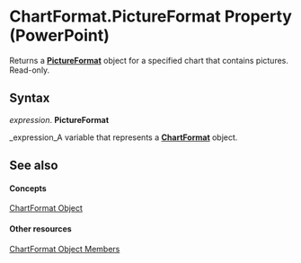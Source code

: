 
# ChartFormat.PictureFormat Property (PowerPoint)

Returns a  **[PictureFormat](946794b4-0401-ec7c-cea3-779ebfce0d69.md)** object for a specified chart that contains pictures. Read-only.


## Syntax

 _expression_. **PictureFormat**

 _expression_A variable that represents a  **[ChartFormat](bba095c6-2abf-eb14-10d4-35686c06941c.md)** object.


## See also


#### Concepts


 [ChartFormat Object](bba095c6-2abf-eb14-10d4-35686c06941c.md)
#### Other resources


 [ChartFormat Object Members](930791b5-f1e0-9933-9fa0-392c68222dee.md)
